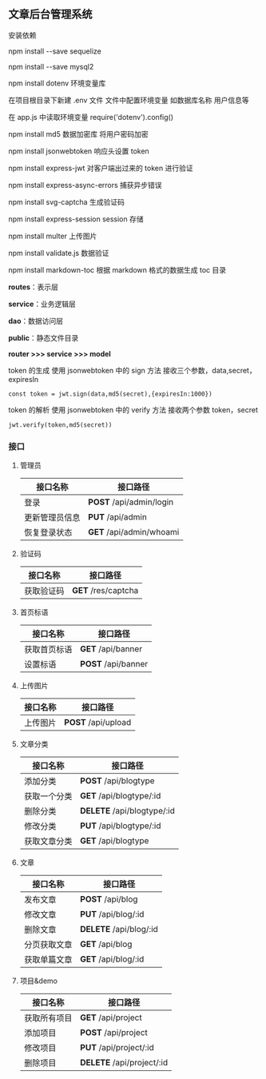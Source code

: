 ## 文章后台管理系统

安装依赖

npm install --save sequelize

npm install --save mysql2

npm install dotenv 环境变量库

在项目根目录下新建 .env 文件 文件中配置环境变量 如数据库名称 用户信息等

在 app.js 中读取环境变量 require('dotenv').config()

npm install md5 数据加密库 将用户密码加密

npm install jsonwebtoken 响应头设置 token

npm install express-jwt 对客户端出过来的 token 进行验证

npm install express-async-errors 捕获异步错误

npm install svg-captcha 生成验证码

npm install express-session session 存储

npm install multer 上传图片

npm install validate.js 数据验证

npm install markdown-toc 根据 markdown 格式的数据生成 toc 目录

**routes**：表示层

**service**：业务逻辑层

**dao**：数据访问层

**public**：静态文件目录

**router >>> service >>> model**

token 的生成 使用 jsonwebtoken 中的 sign 方法 接收三个参数，data,secret，expiresIn

`const token = jwt.sign(data,md5(secret),{expiresIn:1000})`

token 的解析 使用 jsonwebtoken 中的 verify 方法 接收两个参数 token，secret

`jwt.verify(token,md5(secret))`

### 接口

1. 管理员

   | 接口名称       | 接口路径                  |
   | -------------- | ------------------------- |
   | 登录           | **POST** /api/admin/login |
   | 更新管理员信息 | **PUT** /api/admin        |
   | 恢复登录状态   | **GET** /api/admin/whoami |

2. 验证码

   | 接口名称   | 接口路径             |
   | ---------- | -------------------- |
   | 获取验证码 | **GET** /res/captcha |

3. 首页标语

   | 接口名称     | 接口路径             |
   | ------------ | -------------------- |
   | 获取首页标语 | **GET** /api/banner  |
   | 设置标语     | **POST** /api/banner |

4. 上传图片

   | 接口名称 | 接口路径             |
   | -------- | -------------------- |
   | 上传图片 | **POST** /api/upload |

5. 文章分类

   | 接口名称     | 接口路径                     |
   | ------------ | ---------------------------- |
   | 添加分类     | **POST** /api/blogtype       |
   | 获取一个分类 | **GET** /api/blogtype/:id    |
   | 删除分类     | **DELETE** /api/blogtype/:id |
   | 修改分类     | **PUT** /api/blogtype/:id    |
   | 获取文章分类 | **GET** /api/blogtype        |

6. 文章

   | 接口名称     | 接口路径                 |
   | ------------ | ------------------------ |
   | 发布文章     | **POST** /api/blog       |
   | 修改文章     | **PUT** /api/blog/:id    |
   | 删除文章     | **DELETE** /api/blog/:id |
   | 分页获取文章 | **GET** /api/blog        |
   | 获取单篇文章 | **GET** /api/blog/:id    |

7. 项目&demo

   | 接口名称     | 接口路径                    |
   | ------------ | --------------------------- |
   | 获取所有项目 | **GET** /api/project        |
   | 添加项目     | **POST** /api/project       |
   | 修改项目     | **PUT** /api/project/:id    |
   | 删除项目     | **DELETE** /api/project/:id |
